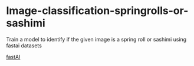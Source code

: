 # Image-classification-springrolls-or-sashimi
Train a model to identify if the given image is a spring roll or sashimi using fastai datasets

[fastAI](https://docs.fast.ai/data.external.html)
